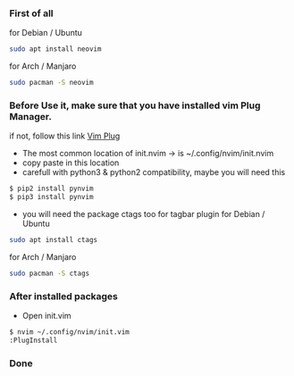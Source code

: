 ### First of all
for Debian / Ubuntu
```sh
sudo apt install neovim
```
for Arch / Manjaro
```sh  
sudo pacman -S neovim
```
### Before Use it, make sure that you have installed vim Plug Manager.
if not, follow this link [Vim Plug](https://github.com/junegunn/vim-plug)

* The most common location of init.nvim -> is ~/.config/nvim/init.nvim 
* copy paste in this location
* carefull with python3 & python2 compatibility, maybe you will need this 
```sh
$ pip2 install pynvim
$ pip3 install pynvim
```
* you will need the package ctags too for tagbar plugin
for Debian / Ubuntu
```sh
sudo apt install ctags
```
for Arch / Manjaro
```sh  
sudo pacman -S ctags
```
### After installed packages
* Open init.vim
```sh
$ nvim ~/.config/nvim/init.vim
:PlugInstall
```
### Done
